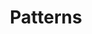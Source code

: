 ---
title: Patterns
icon: icon.png
filter: filter-patterns

content:
    items:
        - '@taxonomy.function': pattern_1D
        - '@taxonomy.function': pattern_2D
        # - '@taxonomy.function': pattern_3D
    filter:
        published: true
        type: 'tech' 
    order:
        by: header.taxonomy.partcount
        dir: asc
    limit: 12
    pagination: true

########################################################################
# Needed because size of paginated collection can't be queried
# See issue https://github.com/getgrav/grav-plugin-pagination/issues/29
unpaginated:
    items:
        - '@taxonomy.function': pattern_1D
        - '@taxonomy.function': pattern_2D
        # - '@taxonomy.function': pattern_3D
    filter:
        published: true
        type: 'tech' 
########################################################################

form:
    name: filter-patterns
    id: items-filter
    classes: row
    fields:
        -
            name: filter
            type: fieldset
            id: filter
            classes: "col-12 col-md-6 text-center text-md-left"
            fields:
                -
                    name: pattern_type
                    label: Type
                    type: select
                    id: pattern_type
                    classes: custom-select
                    options:
                        'all': 'All Types'
                        '1D':  '1D | Linear'
                        '2D':  '2D | Planar'
                        '3D':  '3D | Spatial'
                -
                    name: pattern_segsize
                    label: Parts
                    type: select
                    id: pattern_segsize
                    classes: custom-select
                    options:
                        'all': 'All Sizes'
                        '1':   'repeat 1 part'
                        '2':   'repeat 2 parts'
                        '3':   'repeat 3 parts'
                        '4':   'repeat 4 parts'
                        '5':   'repeat 5 parts'
                        '6':   'repeat 6 parts'
                        '7':   'repeat 7 parts'
                        '8':   'repeat 8 parts'
                        '_9up': 'more parts'
        -
            name: sorting
            type: fieldset
            id: sorting
            classes: "col-12 col-md-6 text-center text-md-right"
            fields:
                - 
                    name: order_by
                    label: Order By
                    type: select
                    id: order_by
                    classes: custom-select
                    default: 'header.taxonomy.partcount'
                    options:
                        'title': 'by Title'
                        'date': 'by Date Added'
                        'modified': 'by Date Modified'
                        'header.taxonomy.partcount': 'by Part Count'
                        'random': 'in Random Order'
                -
                    name: order_dir
                    label: Order Direction
                    type: select
                    id: order_dir
                    classes: custom-select
                    default: 'asc'
                    options:
                        'asc': 'Up'
                        'desc': 'Down'
    buttons:
        submit:
            value: Filter
    process:
        redirect: >-
            /en/techs/patterns/{% 
                set pattern_segsize = form.value.pattern_segsize                                      %}{%
                set pattern_segsize = pattern_segsize|slice(0,3) == 'all' ? 'all' : pattern_segsize   %}{%
                set pattern_type    = form.value.pattern_type                                         %}{%
                if pattern_type == 'all'                                                              %}{%
                    if pattern_segsize != 'all'                                                       %}{%
                        set filter = 'pattern_segsize:' ~ pattern_segsize ~ '/'                       %}{%
                    endif                                                                             %}{%
                else                                                                                  %}{%
                    if pattern_segsize != 'all'                                                       %}{%
                        set filter = 'pattern_' ~ pattern_type ~ '_segsize:' ~ pattern_segsize  ~ '/' %}{%
                    else                                                                              %}{%
                        set filter = 'function:pattern_' ~ pattern_type  ~ '/'                        %}{%
                    endif                                                                             %}{%
                endif                                                                                 %}{{ filter }}{%
                set order_by = form.value.order_by                                                    %}{%
                set order_dir = form.value.order_dir                                                  %}{%
                set ordering = 'orderby:' ~ order_by ~ '/orderdir:' ~ order_dir                       %}{{ ordering }}
---
